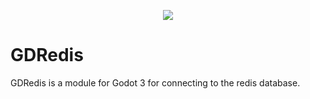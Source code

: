 <p align="center">
   <img src="https://raw.githubusercontent.com/PerduGames/gdredis/cpp_redis/assets/images/godot-redis.png"/>
</p>



# GDRedis
GDRedis is a module for Godot 3 for connecting to the redis database.
